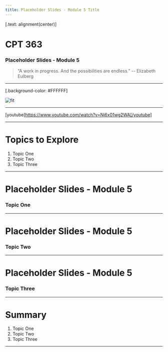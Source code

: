 ```yaml
---
title: Placeholder Slides - Module 5 Title
---
```


[.text: alignment(center)]

# CPT 363

### Placeholder Slides - Module 5

> “A work in progress. And the possibilities are endless.”
-- Elizabeth Eulberg

---

[.background-color: #FFFFFF]

![fit](https://hibbittsdesign.org/images/ux-toolkit-8-no-numbers.png "Diagram of user experience design process/techniques")

---

[youtube]https://www.youtube.com/watch?v=Nj6x01wg2WA[/youtube]

---

# Topics to Explore
1. Topic One  
2. Topic Two   
3. Topic Three  

---

# Placeholder Slides - Module 5

### Topic One

---

# Placeholder Slides - Module 5

### Topic Two

---

# Placeholder Slides - Module 5

### Topic Three

---

# Summary
1. Topic One  
2. Topic Two   
3. Topic Three  

---
